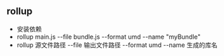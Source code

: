 ## rollup
- 安装依赖
- rollup main.js --file bundle.js --format umd --name "myBundle"
- rollup 源文件路径 --file 输出文件路径 --format umd --name 生成的库名
